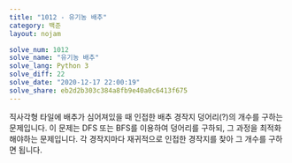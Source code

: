 ```yaml
---
title: "1012 - 유기농 배추"
category: 백준
layout: nojam

solve_num: 1012
solve_name: "유기농 배추"
solve_lang: Python 3
solve_diff: 22
solve_date: "2020-12-17 22:00:19"
solve_share: eb2d2b303c384a8fb9e40a0c6413f675
---
```


직사각형 타일에 배추가 심어져있을 때 인접한 배추 경작지 덩어리(?)의 개수를 구하는 문제입니다. 이 문제는 DFS 또는 BFS를 이용하여 덩어리를 구하되, 그 과정을 최적화해야하는 문제입니다. 각 경작지마다 재귀적으로 인접한 경작지를 찾아 그 개수를 구하면 됩니다.
